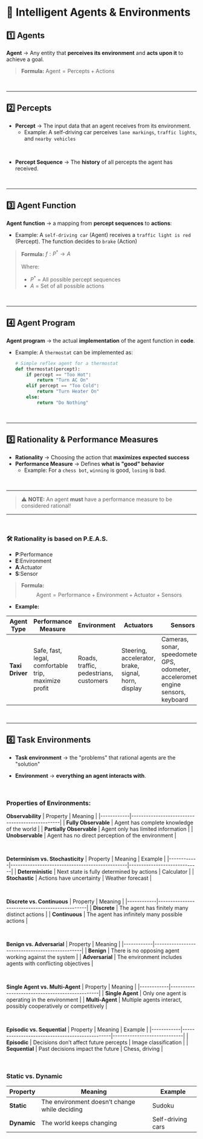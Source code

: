 # 📜 Intelligent Agents & Environments

## 1️⃣ **Agents**
**Agent** → Any entity that **perceives its environment** and **acts upon it** to achieve a goal.

>**Formula:**
> $\text{Agent} = \text{Percepts} + \text{Actions}$

<br>

---

## 2️⃣ Percepts 
- **Percept** → The input data that an agent receives from its environment.
  - Example: A self-driving car perceives `lane markings`, `traffic lights`, and `nearby vehicles`
    
<br>

- **Percept Sequence** → The **history** of all percepts the agent has received.  

<br>

---

## 3️⃣ Agent Function
**Agent function** → a mapping from **percept sequences** to **actions**:
- Example:  A `self-driving car` (Agent) receives a `traffic light is red` (Percept). The function decides to `brake` (Action)

>**Formula:**
> $f: P^* \rightarrow A$
> <br>
> <br>
> Where:
> - $P^*$  = All possible percept sequences
> - $A$ = Set of all possible actions


<br>

---

## 4️⃣ Agent Program
**Agent program** → the actual **implementation** of the agent function in **code**.

- Example: A `thermostat` can be implemented as:

    ```python
    # Simple reflex agent for a thermostat
    def thermostat(percept):
        if percept == "Too Hot":
            return "Turn AC On"
        elif percept == "Too Cold":
            return "Turn Heater On"
        else:
            return "Do Nothing"
    ```

<br>

---

## 5️⃣ Rationality & Performance Measures
- **Rationality** → Choosing the action that **maximizes expected success**
- **Performance Measure** → Defines **what is "good" behavior**
    - Example: For a `chess bot`, `winning` is good, `losing` is bad.
      
<br>

---

> ⚠️ **NOTE:** An agent **must** have a performance measure to be considered rational!  

---

<br>


### 🛠 **Rationality is based on P.E.A.S.**  
- **P**:Performance
- **E**:Environment
- **A**:Actuator
- **S**:Sensor
  
> **Formula:**  
> $$\text{Agent} = \text{Performance} + \text{Environment} + \text{Actuator} + \text{Sensors}$$  



  - **Example:**  

| Agent Type | Performance Measure | Environment | Actuators | Sensors |
|------------|----------------------|-------------|-----------|---------|
| **Taxi Driver** | Safe, fast, legal, comfortable trip, maximize profit | Roads, traffic, pedestrians, customers | Steering, accelerator, brake, signal, horn, display | Cameras, sonar, speedometer, GPS, odometer, accelerometer, engine sensors, keyboard |



<br>

---

## 6️⃣ Task Environments
- **Task environment** → the "problems" that rational agents are the "solution"

- **Environment** → **everything an agent interacts with**.

<br>

### **Properties of Environments:**

**Observability**
| Property | Meaning |
|------------|------------------------------------------------|
| **Fully Observable** | Agent has complete knowledge of the world |
| **Partially Observable** | Agent only has limited information |
| **Unobservable** | Agent has no direct perception of the environment |

<br>

**Determinism vs. Stochasticity**
| Property | Meaning | Example |
|------------|------------------------------------------------|-----------------------------|
| **Deterministic** | Next state is fully determined by actions | Calculator |
| **Stochastic** | Actions have uncertainty | Weather forecast |

<br>

**Discrete vs. Continuous**
| Property | Meaning |
|------------|------------------------------------------------|
| **Discrete** | The agent has finitely many distinct actions |
| **Continuous** | The agent has infinitely many possible actions |

<br>

**Benign vs. Adversarial**
| Property | Meaning |
|------------|------------------------------------------------|
| **Benign** | There is no opposing agent working against the system |
| **Adversarial** | The environment includes agents with conflicting objectives |

<br>

**Single Agent vs. Multi-Agent**
| Property | Meaning |
|------------|------------------------------------------------|
| **Single Agent** | Only one agent is operating in the environment |
| **Multi-Agent** | Multiple agents interact, possibly cooperatively or competitively |

<br>

**Episodic vs. Sequential**
| Property | Meaning | Example |
|------------|------------------------------------------------|-----------------------------|
| **Episodic** | Decisions don’t affect future percepts | Image classification |
| **Sequential** | Past decisions impact the future | Chess, driving |

<br>

### **Static vs. Dynamic**
| Property | Meaning | Example |
|------------|------------------------------------------------|-----------------------------|
| **Static** | The environment doesn’t change while deciding | Sudoku |
| **Dynamic** | The world keeps changing | Self-driving cars |
